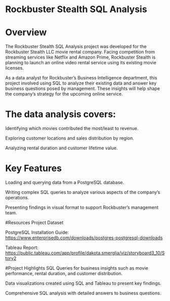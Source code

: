 # Rockbuster Stealth SQL Analysis

# Overview
The Rockbuster Stealth SQL Analysis project was developed for the Rockbuster Stealth LLC movie rental company. Facing competition from streaming services like Netflix and Amazon Prime, Rockbuster Stealth is planning to launch an online video rental service using its existing movie licenses.

As a data analyst for Rockbuster’s Business Intelligence department, this project involved using SQL to analyze their existing data and answer key business questions posed by management. These insights will help shape the company’s strategy for the upcoming online service.

# The data analysis covers:
Identifying which movies contributed the most/least to revenue.

Exploring customer locations and sales distribution by region.

Analyzing rental duration and customer lifetime value.

# Key Features
Loading and querying data from a PostgreSQL database.

Writing complex SQL queries to analyze various aspects of the company’s operations.

Presenting findings in visual format to support Rockbuster’s management team.

#Resources
Project Dataset

PostgreSQL Installation Guide: https://www.enterprisedb.com/downloads/postgres-postgresql-downloads

Tableau Report: https://public.tableau.com/app/profile/dakota.smerglia/viz/storyboard3_10/Story2

#Project Highlights
SQL Queries for business insights such as movie performance, rental duration, and customer distribution.

Data visualizations created using SQL and Tableau to present key findings.

Comprehensive SQL analysis with detailed answers to business questions.
